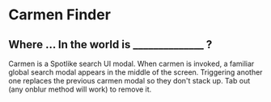 <h1>Carmen Finder</h1>
<h2>Where ... In the world is ______________ ? </h2>
<p>Carmen is a Spotlike search UI modal. When carmen is invoked, a familiar global search modal appears in the middle of the screen. Triggering another one replaces the previous carmen modal so they don't stack up. Tab out (any onblur method will work) to remove it.</p>
